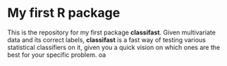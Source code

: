 # My first R package
This is the repository for my first package __classifast__. Given multivariate data and its correct labels, __classifast__ is a fast way of testing various statistical classifiers on it, given you a quick vision on which ones are the best for your specific problem. oa

